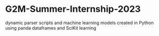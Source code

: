 # G2M-Summer-Internship-2023
dynamic parser scripts and machine learning models created in Python using panda dataframes and SciKit learning
